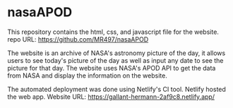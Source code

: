 # nasaAPOD

This repository contains the html, css, and javascript file for the website.
repo URL: https://github.com/MR497/nasaAPOD

The website is an archive of NASA's astronomy picture of the day, it allows users to see today's picture of the day as well as input any date to see the picture for that day.
The website uses NASA's APOD API to get the data from NASA and display the information on the website.

The automated deployment was done using Netlify's CI tool. Netlify hosted the web app. 
Website URL: https://gallant-hermann-2af9c8.netlify.app/

